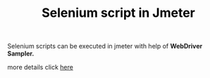 <h1 style="text-align: center;"><span style="color: #000000;"><strong>Selenium script in Jmeter</strong></span></h1>
<p>&nbsp;</p>
<p>Selenium scripts can be executed in jmeter with help of <strong>WebDriver Sampler.&nbsp;</strong></p>
<p>more details click <a href="https://dzone.com/articles/performance-test-with-selenium#:~:text=Selenium%20WebDriver%20is%20an%20automation,defacto%20tools%20for%20testing%20teams" target="_blank" rel="noopener">here</a></p>